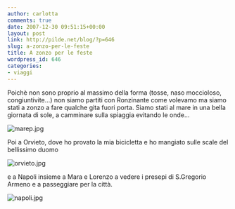 ```yaml
---
author: carlotta
comments: true
date: 2007-12-30 09:51:15+00:00
layout: post
link: http://pilde.net/blog/?p=646
slug: a-zonzo-per-le-feste
title: A zonzo per le feste
wordpress_id: 646
categories:
- viaggi
---
```


Poichè non sono proprio al massimo della forma (tosse, naso moccioloso, congiuntivite...) non siamo partiti con Ronzinante come volevamo ma siamo stati a zonzo a fare qualche gita fuori porta.
Siamo stati al mare in una bella giornata di sole, a camminare sulla spiaggia evitando le onde...

![marep.jpg](http://pilde.net/blog/wp-content/uploads/2007/12/marep.jpg)

Poi a Orvieto, dove ho provato la mia bicicletta e ho mangiato sulle scale del bellissimo duomo

![orvieto.jpg](http://pilde.net/blog/wp-content/uploads/2007/12/orvieto.jpg)

e a Napoli insieme a Mara e Lorenzo a vedere i presepi di S.Gregorio Armeno e a passeggiare per la città.

![napoli.jpg](http://pilde.net/blog/wp-content/uploads/2007/12/napoli.jpg)


